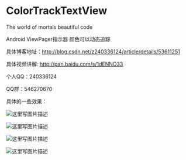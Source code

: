 # ColorTrackTextView
The world of mortals beautiful code

Android ViewPager指示器 颜色可以动态追踪

具体博客地址：http://blog.csdn.net/z240336124/article/details/53611251

具体视频讲解: http://pan.baidu.com/s/1dENNO33

个人QQ：240336124

QQ群：546270670

具体的一些效果：

![这里写图片描述](http://img.blog.csdn.net/20161206220109646?watermark/2/text/aHR0cDovL2Jsb2cuY3Nkbi5uZXQvejI0MDMzNjEyNA==/font/5a6L5L2T/fontsize/400/fill/I0JBQkFCMA==/dissolve/70/gravity/SouthEast)

![这里写图片描述](http://img.blog.csdn.net/20161213112516414?watermark/2/text/aHR0cDovL2Jsb2cuY3Nkbi5uZXQvejI0MDMzNjEyNA==/font/5a6L5L2T/fontsize/400/fill/I0JBQkFCMA==/dissolve/70/gravity/SouthEast)

![这里写图片描述](http://img.blog.csdn.net/20161213112540758?watermark/2/text/aHR0cDovL2Jsb2cuY3Nkbi5uZXQvejI0MDMzNjEyNA==/font/5a6L5L2T/fontsize/400/fill/I0JBQkFCMA==/dissolve/70/gravity/SouthEast)　

![这里写图片描述](http://img.blog.csdn.net/20161213163751729?watermark/2/text/aHR0cDovL2Jsb2cuY3Nkbi5uZXQvejI0MDMzNjEyNA==/font/5a6L5L2T/fontsize/400/fill/I0JBQkFCMA==/dissolve/70/gravity/SouthEast)

